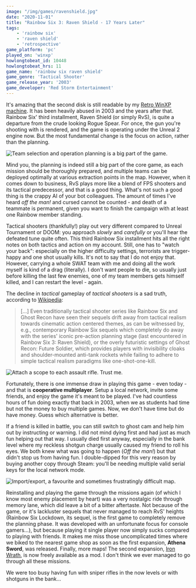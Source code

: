 ```yaml
---
image: "/img/games/ravenshield.jpg"
date: "2020-11-01"
title: "Rainbow Six 3: Raven Shield - 17 Years Later"
tags:
    - 'rainbow six'
    - 'raven shield'
    - 'retrospective'    
game_platform: 'pc'
played_on: 'winxp'
howlongtobeat_id: 10448
howlongtobeat_hrs: 11
game_name: 'rainbow six raven shield'
game_genre: 'Tactical Shooter'
game_release_year: '2003'
game_developer: 'Red Storm Entertainment'
---
```


It's amazing that the second disk is still readable by my [Retro WinXP machine](https://brainbaking.com/post/2020/10/building-a-core2duo-winxp-retro-pc/). It has been heavily abused in 2003 and the years after that. Rainbow Six' third installment, Raven Shield (or simply RvS), is quite a departure from the crude looking Rogue Spear. For once, the gun you're shooting with is rendered, and the game is operating under the Unreal 2 engine now. But the most fundamental change is the focus on action, rather than the planning. 

![](/img/games/ravenshield/rvs1.jpg "Team selection and operation planning is a big part of the game. ")

Mind you, the planning is indeed still a big part of the core game, as each mission should be thoroughly prepared, and multiple teams can be deployed optimally at various extraction points in the map. However, when it comes down to business, RvS plays more like a blend of FPS shooters and its tactical predecessor, and that is a good thing. What's not such a good thing is the crappy AI of your bot colleagues. The amount of times I've heard _off the man!_ and cursed cannot be counted - and death of a teammate is permanent, given you want to finish the campaign with at least one Rainbow member standing. 

Tactical shooters (thankfully!) play out very different compared to Unreal Tournament or DOOM: you approach _slowly_ and _carefully_ or you'll hear the defeated tune quite often. This third Rainbow Six installment hits all the right notes on both tactics and action on my account. Still, one has to "watch your back": especially on the higher difficulty settings, terrorists are trigger-happy and one shot usually kills. It's not to say that I do not enjoy that. However, carrying a whole SWAT team with me and doing all the work myself is kind of a drag (literally). I don't want people to die, so usually just before killing the last few enemies, one of my team members gets himself killed, and I can restart the level - again. 

The decline in _tactical_ gameplay of _tactical shooters_ is a sad truth, according to [Wikipedia](https://en.wikipedia.org/wiki/Tactical_shooter):

> [...] Even traditionally tactical shooter series like Rainbow Six and Ghost Recon have seen their sequels drift away from tactical realism towards cinematic action centered themes, as can be witnessed by, e.g., contemporary Rainbow Six sequels which completely do away with the series' iconic pre-action planning stage (last encountered in Rainbow Six 3: Raven Shield), or the overly futuristic settings of Ghost Recon: Future Soldier, which provides players with invisibility cloaks and shoulder-mounted anti-tank rockets while failing to adhere to simple tactical realism paradigms like one-shot-one-kill.

![](/img/games/ravenshield/rvs3.jpg "Attach a scope to each assault rifle. Trust me.")

Fortunately, there is one immense draw in playing this game - even today - and that is **cooperative multiplayer**. Setup a local network, invite some friends, and enjoy the game it's meant to be played. I've had countless hours of fun doing exactly that back in 2003, when we as students had time but not the money to buy multiple games. Now, we don't have time but do have money. Guess which alternative is better. 

If a friend is killed in battle, you can still switch to ghost cam and help him out by instructing or warning. I did not mind dying first and had just as much fun helping out that way. I usually died first anyway, especially in the bank level where my reckless shotgun charge usually caused my friend to roll his eyes. We both knew what was going to happen (_Off the man!_) but that didn't stop us from having fun. I double-dipped for this very reason by buying another copy through Steam: you'll be needing multiple valid serial keys for the local network mode.

![](/img/games/ravenshield/rvs2.jpg "Import/export, a favourite and sometimes frustratingly difficult map. ")

Reinstalling and playing the game through the missions again (of which I know most enemy placement by heart) was a very nostalgic ride through memory lane, which did leave a bit of a bitter aftertaste. Not because of the game, or it's lackluster sequels that never managed to reach RvS' heights (Rainbow Six Lockdown, its sequel, is the first game to completely remove the planning phase. It was developed with an unfortunate focus for console gamers...), but because playing it single player now simply sucks compared to playing with friends. It makes me miss those uncomplicated times where we biked to the nearest game shop as soon as the first expansion, **Athena Sword**, was released. Finally, more maps! The second expansion, [Iron Wrath](https://www.moddb.com/games/tom-clancys-rainbow-six-3-raven-shield/downloads/rainbow-six-3-iron-wrath-manual-installation), is now freely available as a mod. I don't think we ever managed to go through all these missions. 

We were too busy having fun with sniper rifles in the now levels or with shotguns in the bank... 

